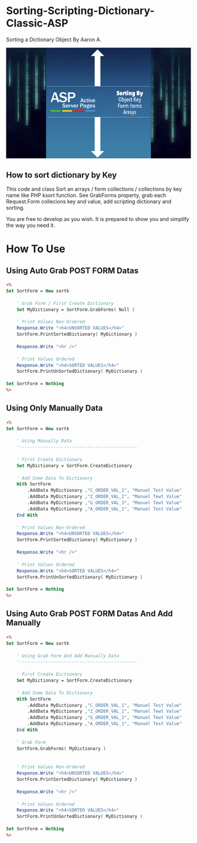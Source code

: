 
# Sorting-Scripting-Dictionary-Classic-ASP
Sorting a Dictionary Object By Aaron A.

![alt text](gogogo.png "Sorting Scripting Dictionary")


## How to sort dictionary by Key
This code and class Sort an arrays / form collections / collections by key name like PHP ksort function.
See GrabForms property, grab each Request.Form collecions key and value, add scripting dictionary and sorting.

You are free to develop as you wish. It is prepared to show you and simplify the way you need it.

# How To Use

## Using Auto Grab POST FORM Datas
```asp
<%
Set SortForm = New sortk

	' Grab Form / First Create Dictionary
	Set MyDictionary = SortForm.GrabForms( Null )

	' Print Values Non-Ordered
	Response.Write "<h4>UNSORTED VALUES</h4>"
	SortForm.PrintSortedDictionary( MyDictionary )

	Response.Write "<hr />"

	' Print Values Ordered
	Response.Write "<h4>SORTED VALUES</h4>"
	SortForm.PrintUnSortedDictionary( MyDictionary )

Set SortForm = Nothing
%>
```

## Using Only Manually Data
```asp
<%
Set SortForm = New sortk
	
	' Using Manually Data 
	'---------------------------------------------

	' First Create Dictionary
	Set MyDictionary = SortForm.CreateDictionary

	' Add Some Data To Dictionary
	With SortForm
		.AddData MyDictionary ,"C_ORDER_VAL_1", "Manuel Test Value"
		.AddData MyDictionary ,"Z_ORDER_VAL_2", "Manuel Tewt Value"
		.AddData MyDictionary ,"G_ORDER_VAL_3", "Manuel Tewt Value"
		.AddData MyDictionary ,"A_ORDER_VAL_1", "Manuel Test Value"
	End With

	' Print Values Non-Ordered
	Response.Write "<h4>UNSORTED VALUES</h4>"
	SortForm.PrintSortedDictionary( MyDictionary )

	Response.Write "<hr />"

	' Print Values Ordered
	Response.Write "<h4>SORTED VALUES</h4>"
	SortForm.PrintUnSortedDictionary( MyDictionary )

Set SortForm = Nothing
%>
```

## Using Auto Grab POST FORM Datas And Add Manually

```asp
<%
Set SortForm = New sortk
	
	' Using Grab Form And Add Manually Data 
	'---------------------------------------------

	' First Create Dictionary
	Set MyDictionary = SortForm.CreateDictionary

	' Add Some Data To Dictionary
	With SortForm
		.AddData MyDictionary ,"C_ORDER_VAL_1", "Manuel Test Value"
		.AddData MyDictionary ,"Z_ORDER_VAL_2", "Manuel Tewt Value"
		.AddData MyDictionary ,"G_ORDER_VAL_3", "Manuel Tewt Value"
		.AddData MyDictionary ,"A_ORDER_VAL_1", "Manuel Test Value"
	End With

	' Grab Form
	SortForm.GrabForms( MyDictionary )


	' Print Values Non-Ordered
	Response.Write "<h4>UNSORTED VALUES</h4>"
	SortForm.PrintSortedDictionary( MyDictionary )

	Response.Write "<hr />"

	' Print Values Ordered
	Response.Write "<h4>SORTED VALUES</h4>"
	SortForm.PrintUnSortedDictionary( MyDictionary )

Set SortForm = Nothing
%>
```




